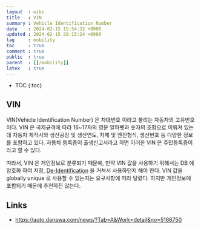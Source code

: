 ```yaml
---
layout  : wiki
title   : VIN
summary : Vehicle Identification Number
date    : 2024-02-15 15:54:32 +0900
updated : 2024-02-15 20:15:24 +0900
tag     : mobility
toc     : true
comment : true
public  : true
parent  : [[/mobility]]
latex   : true
---
```

* TOC
{:toc}

## VIN

VIN(Vehicle Identification Number) 은 차대번호 이라고 불리는 자동차의 고유번호이다. 
VIN 은 국제규격에 따라 16~17자의 영문 알파벳과 숫자의 조합으로 이뤄져 있는데 자동차 제작사와 생산공장 및 생산연도, 차체 및 엔진형식, 생산번호 등 다양한 정보를 포함하고 있다. 자동차 등록증이 출생신고서라고 하면 이러한 VIN 은 주민등록증이라고 할 수 있다.

따라서, VIN 은 개인정보로 분류되기 때문에, 만약 VIN 값을 사용하기 위해서는 DB 에 암호화 하여 저장, [De-Identification](https://baekjungho.github.io/wiki/theory/theory-deidentification/) 을 거쳐서 사용하던지 해야 한다.
VIN 값을 globally unique 로 사용할 수 있는지는 요구사항에 따라 달렸다. 하지만 개인정보에 포함되기 때문에 추천하진 않는다.

## Links

- https://auto.danawa.com/news/?Tab=A&Work=detail&no=5166750